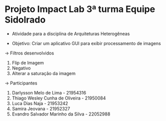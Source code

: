 # Projeto Impact Lab 3ª turma Equipe Sidolrado
* Atividade para a disciplina de Arquiteturas Heterogêneas

* Objetivo: Criar um aplicativo GUI para exibir processamento de imagens

-> Filtros desenvolvidos
1. Flip de Imagem
2. Negativo
3. Alterar a saturação da imagem

-> Participantes
1. Darlysson Melo de Lima - 21954316
2. Thiago Wesley Cunha de Oliveira - 21950084
3. Luca Dias Naja - 21953242
4. Samira Jeovana - 21952327
5. Evandro Salvador Marinho da Silva - 22052988
